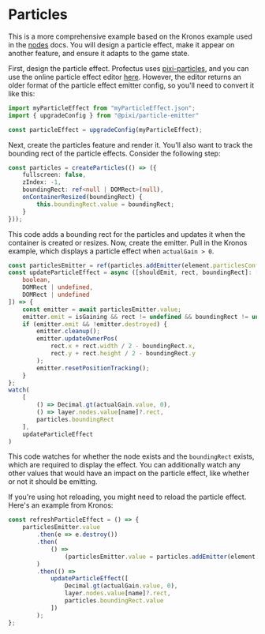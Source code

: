 # Particles

This is a more comprehensive example based on the Kronos example used in the [nodes](../advanced-concepts/nodes) docs. You will design a particle effect, make it appear on another feature, and ensure it adapts to the game state.

First, design the particle effect. Profectus uses [pixi-particles](https://github.com/pixijs/particle-emitter), and you can use the online particle effect editor [here](http://pixijs.github.io/pixi-particles-editor/). However, the editor returns an older format of the particle effect emitter config, so you'll need to convert it like this:

```ts
import myParticleEffect from "myParticleEffect.json";
import { upgradeConfig } from "@pixi/particle-emitter"

const particleEffect = upgradeConfig(myParticleEffect);
```

Next, create the particles feature and render it. You'll also want to track the bounding rect of the particle effects. Consider the following step:

```ts
const particles = createParticles(() => ({
    fullscreen: false,
    zIndex: -1,
    boundingRect: ref<null | DOMRect>(null),
    onContainerResized(boundingRect) {
        this.boundingRect.value = boundingRect;
    }
}));
```

This code adds a bounding rect for the particles and updates it when the container is created or resizes. Now, create the emitter. Pull in the Kronos example, which displays a particle effect when `actualGain > 0`.

```ts
const particlesEmitter = ref(particles.addEmitter(element.particlesConfig));
const updateParticleEffect = async ([shouldEmit, rect, boundingRect]: [
    boolean,
    DOMRect | undefined,
    DOMRect | undefined
]) => {
    const emitter = await particlesEmitter.value;
    emitter.emit = isGaining && rect != undefined && boundingRect != undefined;
    if (emitter.emit && !emitter.destroyed) {
        emitter.cleanup();
        emitter.updateOwnerPos(
            rect.x + rect.width / 2 - boundingRect.x,
            rect.y + rect.height / 2 - boundingRect.y
        );
        emitter.resetPositionTracking();
    }
};
watch(
    [
        () => Decimal.gt(actualGain.value, 0),
        () => layer.nodes.value[name]?.rect,
        particles.boundingRect
    ],
    updateParticleEffect
)
```

This code watches for whether the node exists and the `boundingRect` exists, which are required to display the effect. You can additionally watch any other values that would have an impact on the particle effect, like whether or not it should be emitting.

If you're using hot reloading, you might need to reload the particle effect. Here's an example from Kronos:

```ts
const refreshParticleEffect = () => {
    particlesEmitter.value
        .then(e => e.destroy())
        .then(
            () =>
                (particlesEmitter.value = particles.addEmitter(element.particlesConfig))
        )
        .then(() =>
            updateParticleEffect([
                Decimal.gt(actualGain.value, 0),
                layer.nodes.value[name]?.rect,
                particles.boundingRect.value
            ])
        );
};
```
